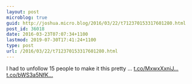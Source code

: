 ```yaml
---
layout: post
microblog: true
guid: http://joshua.micro.blog/2016/03/22/t712370153317601280.html
post_id: 36018
date: 2016-03-23T07:07:34+1100
lastmod: 2019-07-30T17:41:24+1100
type: post
url: /2016/03/22/t712370153317601280.html
---
```

I had to unfollow 15 people to make it this pretty ... [t.co/MxwxXxniJ...](https://t.co/MxwxXxniJl) [t.co/bWS3a5NfK...](https://t.co/bWS3a5NfKd)
